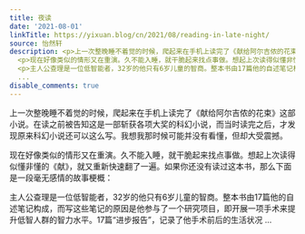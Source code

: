 ```yaml
---
title: 夜读
date: '2021-08-01'
linkTitle: https://yixuan.blog/cn/2021/08/reading-in-late-night/
source: 怡然轩
description: <p>上一次整晚睡不着觉的时候，爬起来在手机上读完了《献给阿尔吉侬的花束》这部小说。在读之前被告知这是一部斩获各项大奖的科幻小说，而当时读完之后，才发现原来科幻小说还可以这么写。我想我那时候可能并没有看懂，但却大受震撼。</p>
  <p>现在好像类似的情形又在重演。久不能入睡，就干脆起来找点事做。想起上次读得似懂非懂的《献》，就又重新快速翻了一遍。如果你还没有读过这本书，那么下面是一段毫无感情的故事梗概：</p>
  <p>主人公查理是一位低智能者，32岁的他只有6岁儿童的智商。整本书由17篇他的自述笔记构成，而写这些笔记的原因是他参与了一个研究项目，即开展一项手术来提升低智人群的智力水平。17篇“进步报告”，记录了他手术前后的生活状况
  ...
disable_comments: true
---
```

<p>上一次整晚睡不着觉的时候，爬起来在手机上读完了《献给阿尔吉侬的花束》这部小说。在读之前被告知这是一部斩获各项大奖的科幻小说，而当时读完之后，才发现原来科幻小说还可以这么写。我想我那时候可能并没有看懂，但却大受震撼。</p> <p>现在好像类似的情形又在重演。久不能入睡，就干脆起来找点事做。想起上次读得似懂非懂的《献》，就又重新快速翻了一遍。如果你还没有读过这本书，那么下面是一段毫无感情的故事梗概：</p> <p>主人公查理是一位低智能者，32岁的他只有6岁儿童的智商。整本书由17篇他的自述笔记构成，而写这些笔记的原因是他参与了一个研究项目，即开展一项手术来提升低智人群的智力水平。17篇“进步报告”，记录了他手术前后的生活状况 ...